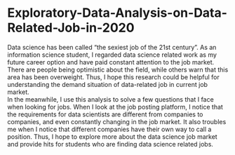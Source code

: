 # Exploratory-Data-Analysis-on-Data-Related-Job-in-2020
Data science has been called “the sexiest job of the 21st century”. As an information science student, I regarded data science related work as my future career option and have paid constant attention to the job market. There are people being optimistic about the field, while others warn that this area has been overweight. Thus, I hope this research could be helpful for understanding the demand situation of data-related job in current job market.  
In the meanwhile, I use this analysis to solve a few questions that I face when looking for jobs. When I look at the job posting platform, I notice that the requirements for data scientists are different from companies to companies, and even constantly changing in the job market. It also troubles me when I notice that different companies have their own way to call a position. Thus, I hope to explore more about the data science job market and provide hits for students who are finding data science related jobs.
